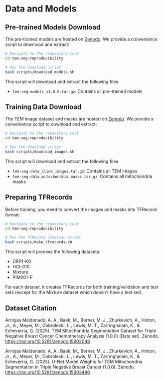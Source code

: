 # Data and Models

## Pre-trained Models Download

The pre-trained models are hosted on [Zenodo](https://zenodo.org/records/15602446). We provide a convenience script to download and extract:

```bash
# Navigate to the repository root
cd tem-seg-reproducibility

# Run the download script
bash scripts/download_models.sh
```

This script will download and extract the following files:
- `tem-seg-models_v1.0.0.tar.gz`: Contains all pre-trained models

## Training Data Download

The TEM image dataset and masks are hosted on [Zenodo](https://zenodo.org/records/15602048). We provide a convenience script to download and extract:

```bash
# Navigate to the repository root
cd tem-seg-reproducibility

# Run the download script
bash scripts/download_images.sh
```

This script will download and extract the following files:
- `tem-seg-data_slide_images.tar.gz`: Contains all TEM images
- `tem-seg-data_mitochondria_masks.tar.gz`: Contains all mitochondria masks

## Preparing TFRecords

Before training, you need to convert the images and masks into TFRecord format:

```bash
# Navigate to the repository root
cd tem-seg-reproducibility

# Run the TFRecord creation script
bash scripts/make_tfrecords.sh
```
This script will process the following datasets:
- DRP1-KO
- HCI-010
- Mixture
- PIM001-P

For each dataset, it creates TFRecords for both training/validation and test sets (except for the Mixture dataset which doesn't have a test set).

## Dataset Citation

Arriojas Maldonado, A. A., Baek, M., Berner, M. J., Zhurkevich, A., Hinton, Jr., A., Meyer, M., Dobrolecki, L., Lewis, M. T., Zarringhalam, K., & Echeverria, G. (2025). TEM Mitochondria Segmentation Dataset for Triple Negative Breast Cancer Chemotherapy Analysis (1.0.0) [Data set]. Zenodo. https://doi.org/10.5281/zenodo.15602048

Arriojas Maldonado, A. A., Baek, M., Berner, M. J., Zhurkevich, A., Hinton, Jr., A., Meyer, M., Dobrolecki, L., Lewis, M. T., Zarringhalam, K., & Echeverria, G. (2025). U-Net Model Weights for TEM Mitochondria Segmentation in Triple Negative Breast Cancer (1.0.0). Zenodo. https://doi.org/10.5281/zenodo.15602446
